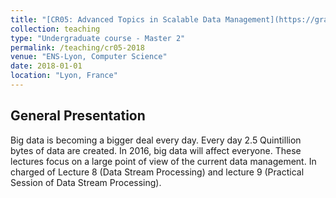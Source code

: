 ```yaml
---
title: "[CR05: Advanced Topics in Scalable Data Management](https://graal.ens-lyon.fr/~ecaron/Teaching/cours_M2_CR05.html)"
collection: teaching
type: "Undergraduate course - Master 2"
permalink: /teaching/cr05-2018
venue: "ENS-Lyon, Computer Science"
date: 2018-01-01
location: "Lyon, France"
---
```


## General Presentation
Big data is becoming a bigger deal every day. Every day 2.5 Quintillion bytes of data are created. In 2016, big data will affect everyone. These lectures focus on a large point of view of the current data management. In charged of Lecture 8 (Data Stream Processing) and lecture 9 (Practical Session of Data Stream Processing).

